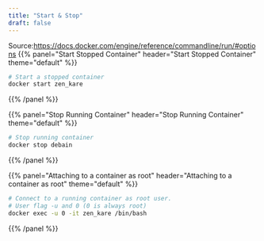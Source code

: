 ```yaml
---
title: "Start & Stop"
draft: false
---
```


Source:https://docs.docker.com/engine/reference/commandline/run/#options
{{% panel="Start Stopped Container" header="Start Stopped Container" theme="default" %}}
```bash
# Start a stopped container
docker start zen_kare
```
{{% /panel %}}


{{% panel="Stop Running Container" header="Stop Running Container" theme="default" %}}
```bash
# Stop running container
docker stop debain
```
{{% /panel %}}


{{% panel="Attaching to a container as root" header="Attaching to a container as root" theme="default" %}}
```bash
# Connect to a running container as root user.
# User flag -u and 0 (0 is always root)
docker exec -u 0 -it zen_kare /bin/bash
```
{{% /panel %}}
